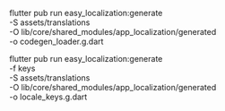 flutter pub run easy_localization:generate \
  -S assets/translations \
  -O lib/core/shared_modules/app_localization/generated \
  -o codegen_loader.g.dart


flutter pub run easy_localization:generate \
  -f keys \
  -S assets/translations \
  -O lib/core/shared_modules/app_localization/generated \
  -o locale_keys.g.dart

